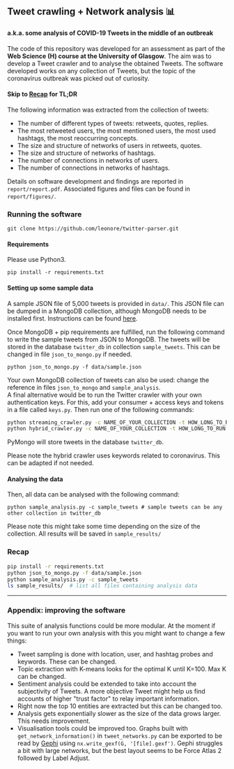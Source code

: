 ## Tweet crawling + Network analysis 📊
#### a.k.a. some analysis of COVID-19 Tweets in the middle of an outbreak

The code of this repository was developed for an assessment as part of the **Web Science (H) course at the University of Glasgow**. The aim was to develop a Tweet crawler and to analyse the obtained Tweets. The software developed works on any collection of Tweets, but the topic of the coronavirus outbreak was picked out of curiosity.

#### Skip to [Recap](#recap) for TL;DR


The following information was extracted from the collection of tweets:
* The number of different types of tweets: retweets, quotes, replies.
* The most retweeted users, the most mentioned users, the most used hashtags, the most reoccurring concepts.
* The size and structure of networks of users in retweets, quotes.
* The size and structure of networks of hashtags.
* The number of connections in networks of users.
* The number of connections in networks of hashtags.

Details on software development and findings are reported in `report/report.pdf`. Associated figures and files can be found in `report/figures/`.

### Running the software

```
git clone https://github.com/leonore/twitter-parser.git
```

#### Requirements

Please use Python3.

```
pip install -r requirements.txt
```

#### Setting up some sample data

A sample JSON file of 5,000 tweets is provided in `data/`. This JSON file can be dumped in a MongoDB collection, although MongoDB needs to be installed first. Instructions can be found [here](https://docs.mongodb.com/manual/installation/).

Once MongoDB + pip requirements are fulfilled, run the following command to write the sample tweets from JSON to MongoDB. The tweets will be stored in the database `twitter_db` in collection `sample_tweets`. This can be changed in file `json_to_mongo.py` if needed.
```
python json_to_mongo.py -f data/sample.json
```

Your own MongoDB collection of tweets can also be used: change the reference in files `json_to_mongo` and `sample_analysis`.      
 A final alternative would be to run the Twitter crawler with your own authentication keys. For this, add your consumer + access keys and tokens in a file called `keys.py`. Then run one of the following commands:

```bash
python streaming_crawler.py -c NAME_OF_YOUR_COLLECTION -t HOW_LONG_TO_RUN # runs 1% sampling
python hybrid_crawler.py -c NAME_OF_YOUR_COLLECTION -t HOW_LONG_TO_RUN
```

PyMongo will store tweets in the database `twitter_db`.    

Please note the hybrid crawler uses keywords related to coronavirus. This can be adapted if not needed.

#### Analysing the data

Then, all data can be analysed with the following command:

```
python sample_analysis.py -c sample_tweets # sample tweets can be any other collection in twitter_db
```

Please note this might take some time depending on the size of the collection.
All results will be saved in `sample_results/`

### Recap

```bash
pip install -r requirements.txt
python json_to_mongo.py -f data/sample.json
python sample_analysis.py -c sample_tweets
ls sample_results/  # list all files containing analysis data
```

_______________________

### Appendix: improving the software

This suite of analysis functions could be more modular. At the moment if you want to run your own analysis with this you might want to change a few things:

* Tweet sampling is done with location, user, and hashtag probes and keywords. These can be changed.
* Topic extraction with K-means looks for the optimal K until K=100. Max K can be changed.
* Sentiment analysis could be extended to take into account the subjectivity of Tweets. A more objective Tweet might help us find accounts of higher "trust factor" to relay important information.
* Right now the top 10 entities are extracted but this can be changed too.
* Analysis gets exponentially slower as the size of the data grows larger. This needs improvement.
* Visualisation tools could be improved too. Graphs built with `get_network_information()` in `tweet_networks.py` can be exported to be read by [Gephi](https://gephi.org) using `nx.write_gexf(G, '[file].gexf')`. Gephi struggles a bit with large networks, but the best layout seems to be Force Atlas 2 followed by Label Adjust.  
